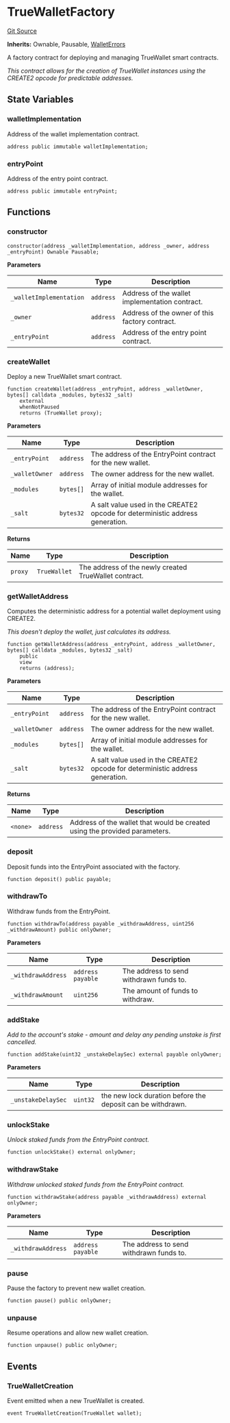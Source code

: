 # TrueWalletFactory
[Git Source](https://github.com/TrueWallet/contracts/blob/3a8d1f53b9460a762889129a9214639685ad5b95/src/wallet/TrueWalletFactory.sol)

**Inherits:**
Ownable, Pausable, [WalletErrors](/src/common/Errors.sol/contract.WalletErrors.md)

A factory contract for deploying and managing TrueWallet smart contracts.

*This contract allows for the creation of TrueWallet instances using the CREATE2 opcode for predictable addresses.*


## State Variables
### walletImplementation
Address of the wallet implementation contract.


```solidity
address public immutable walletImplementation;
```


### entryPoint
Address of the entry point contract.


```solidity
address public immutable entryPoint;
```


## Functions
### constructor


```solidity
constructor(address _walletImplementation, address _owner, address _entryPoint) Ownable Pausable;
```
**Parameters**

|Name|Type|Description|
|----|----|-----------|
|`_walletImplementation`|`address`|Address of the wallet implementation contract.|
|`_owner`|`address`|Address of the owner of this factory contract.|
|`_entryPoint`|`address`|Address of the entry point contract.|


### createWallet

Deploy a new TrueWallet smart contract.


```solidity
function createWallet(address _entryPoint, address _walletOwner, bytes[] calldata _modules, bytes32 _salt)
    external
    whenNotPaused
    returns (TrueWallet proxy);
```
**Parameters**

|Name|Type|Description|
|----|----|-----------|
|`_entryPoint`|`address`|The address of the EntryPoint contract for the new wallet.|
|`_walletOwner`|`address`|The owner address for the new wallet.|
|`_modules`|`bytes[]`|Array of initial module addresses for the wallet.|
|`_salt`|`bytes32`|A salt value used in the CREATE2 opcode for deterministic address generation.|

**Returns**

|Name|Type|Description|
|----|----|-----------|
|`proxy`|`TrueWallet`|The address of the newly created TrueWallet contract.|


### getWalletAddress

Computes the deterministic address for a potential wallet deployment using CREATE2.

*This doesn't deploy the wallet, just calculates its address.*


```solidity
function getWalletAddress(address _entryPoint, address _walletOwner, bytes[] calldata _modules, bytes32 _salt)
    public
    view
    returns (address);
```
**Parameters**

|Name|Type|Description|
|----|----|-----------|
|`_entryPoint`|`address`|The address of the EntryPoint contract for the new wallet.|
|`_walletOwner`|`address`|The owner address for the new wallet.|
|`_modules`|`bytes[]`|Array of initial module addresses for the wallet.|
|`_salt`|`bytes32`|A salt value used in the CREATE2 opcode for deterministic address generation.|

**Returns**

|Name|Type|Description|
|----|----|-----------|
|`<none>`|`address`|Address of the wallet that would be created using the provided parameters.|


### deposit

Deposit funds into the EntryPoint associated with the factory.


```solidity
function deposit() public payable;
```

### withdrawTo

Withdraw funds from the EntryPoint.


```solidity
function withdrawTo(address payable _withdrawAddress, uint256 _withdrawAmount) public onlyOwner;
```
**Parameters**

|Name|Type|Description|
|----|----|-----------|
|`_withdrawAddress`|`address payable`|The address to send withdrawn funds to.|
|`_withdrawAmount`|`uint256`|The amount of funds to withdraw.|


### addStake

*Add to the account's stake - amount and delay any pending unstake is first cancelled.*


```solidity
function addStake(uint32 _unstakeDelaySec) external payable onlyOwner;
```
**Parameters**

|Name|Type|Description|
|----|----|-----------|
|`_unstakeDelaySec`|`uint32`|the new lock duration before the deposit can be withdrawn.|


### unlockStake

*Unlock staked funds from the EntryPoint contract.*


```solidity
function unlockStake() external onlyOwner;
```

### withdrawStake

*Withdraw unlocked staked funds from the EntryPoint contract.*


```solidity
function withdrawStake(address payable _withdrawAddress) external onlyOwner;
```
**Parameters**

|Name|Type|Description|
|----|----|-----------|
|`_withdrawAddress`|`address payable`|The address to send withdrawn funds to.|


### pause

Pause the factory to prevent new wallet creation.


```solidity
function pause() public onlyOwner;
```

### unpause

Resume operations and allow new wallet creation.


```solidity
function unpause() public onlyOwner;
```

## Events
### TrueWalletCreation
Event emitted when a new TrueWallet is created.


```solidity
event TrueWalletCreation(TrueWallet wallet);
```

